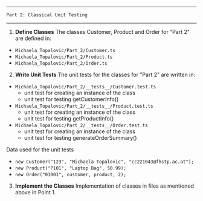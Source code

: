 --------------------------------------
    Part 2: Classical Unit Testing
--------------------------------------

1. __Define Classes__
The classes Customer, Product and Order for "Part 2" are defined in:
- `Michaela_Topalovic/Part_2/Customer.ts`
- `Michaela_Topalovic/Part_2/Product.ts`
- `Michaela_Topalovic/Part_2/Order.ts`

2. __Write Unit Tests__
The unit tests for the classes for "Part 2" are written in:
- `Michaela_Topalovic/Part_2/__tests__/Customer.test.ts`
    - unit test for creating an instance of the class
    - unit test for testing getCustomerInfo()
- `Michaela_Topalovic/Part_2/__tests__/Product.test.ts`
    - unit test for creating an instance of the class
    - unit test for testing getProductInfo()
- `Michaela_Topalovic/Part_2/__tests__/Order.test.ts`
    - unit test for creating an instance of the class
    - unit test for testing generateOrderSummary()

Data used for the unit tests
- `new Customer("123", "Michaela Topalovic", "cc221043@fhstp.ac.at");`
- `new Product("P101", "Laptop Bag", 50.99);`
- `new Order("01001", customer, product, 2);`

3. __Implement the Classes__
Implementation of classes in files as mentioned above in Point 1.